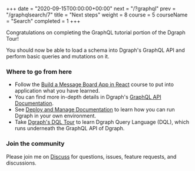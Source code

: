 +++
date = "2020-09-15T00:00:00+00:00"
next = "/?graphql"
prev = "/graphqlsearch/7"
title = "Next steps"
weight = 8
course = 5
courseName = "Search"
completed = 1
+++

Congratulations on completing the GraphQL tutorial portion of the Dgraph Tour!

You should now be able to load a schema into Dgraph's GraphQL API and perform
basic queries and mutations on it.

### Where to go from here

- Follow the
  [Build a Message Board App in React](https://dgraph.io/learn/courses/messageboardapp/react/overview/introduction/)
  course to put into application what you have learned.
- You can find more in-depth details in Dgraph's
  [GraphQL API Documentation](https://dgraph.io/docs/query-language/).
- See [Deploy and Manage Documentation](https://dgraph.io/docs/deploy) to learn
  how you can run Dgraph in your own environment.
- Take [Dgraph's DQL Tour](https://dgraph.io/tour/intro/1/) to learn
  Dgraph Query Language (DQL), which runs underneath the GraphQL API of Dgraph.

### Join the community

Please join me on [Discuss](https://discuss.dgraph.io/) for questions, issues,
feature requests, and discussions.
